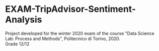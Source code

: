 # EXAM-TripAdvisor-Sentiment-Analysis
Project developed for the winter 2020 exam of the course "Data Science Lab: Process and Methods", Politecnico di Torino, 2020.<br/> 
Grade 12/12
